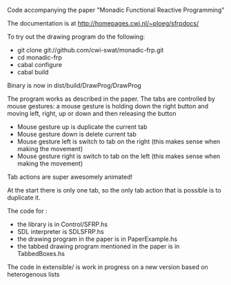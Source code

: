 Code accompanying the paper "Monadic Functional Reactive Programming"

The documentation is at http://homepages.cwi.nl/~ploeg/sfrpdocs/

To try out the drawing program do the following:

* git clone git://github.com/cwi-swat/monadic-frp.git
* cd monadic-frp
* cabal configure
* cabal build

Binary is now in dist/build/DrawProg/DrawProg

The program works as described in the paper. 
The tabs are controlled by mouse gestures: a mouse gesture is holding down the right button and moving left, right, up or down and then releasing the button

 * Mouse gesture up is duplicate the current tab
 * Mouse gesture down is delete current tab
 * Mouse gesture left is switch to tab on the right (this makes sense when making the movement)
 * Mouse gesture right is switch to tab on the left (this makes sense when making the movement)

Tab actions are super awesomely animated! 

At the start there is only one tab, so the only tab action that is possible is to duplicate it.

The code for :
  * the library is in Control/SFRP.hs
  * SDL interpreter is SDLSFRP.hs
  * the drawing program in the paper is in PaperExample.hs
  * the tabbed drawing program mentioned in the paper is in TabbedBoxes.hs
  
The code in extensible/ is work in progress on a new version based on heterogenous lists


